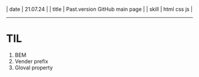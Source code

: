 | date | 21.07.24 |
| title | Past.version GitHub main page |
| skill | html css js |

---

# TIL

1. BEM
2. Vender prefix
3. Gloval property


